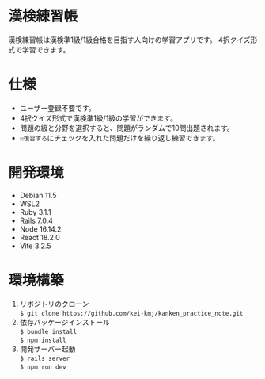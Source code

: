 # 漢検練習帳
漢検練習帳は漢検準1級/1級合格を目指す人向けの学習アプリです。
4択クイズ形式で学習できます。

# 仕様
- ユーザー登録不要です。
- 4択クイズ形式で漢検準1級/1級の学習ができます。
- 問題の級と分野を選択すると、問題がランダムで10問出題されます。
-  `☑復習する`にチェックを入れた問題だけを繰り返し練習できます。

# 開発環境
- Debian 11.5
- WSL2
- Ruby 3.1.1
- Rails 7.0.4
- Node 16.14.2
- React 18.2.0
- Vite 3.2.5

# 環境構築
1. リポジトリのクローン   
`$ git clone https://github.com/kei-kmj/kanken_practice_note.git`
2. 依存パッケージインストール   
`$ bundle install`   
`$ npm install`   
3. 開発サーバー起動   
`$ rails server`   
`$ npm run dev`   

